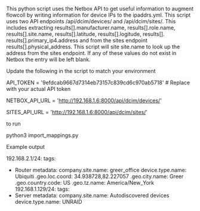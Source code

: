 This python script uses the Netbox API to get useful information to augment flowcoll by writing information for device IPs to the ipaddrs.yml. This script uses two API endpoints /api/dcim/devices/ and /api/dcim/sites/. This includes extracting results[].manufacturer.name, results[].role.name, results[].site.name, results[].latitude, results[].logitude, results[]. results[].primary_ip4.address and from the sites endpoint results[].physical_address. This script will site site.name to look up the address from the sites endpoint. If any of these values do not exist in Netbox the entry will be left blank. 

Update the following in the script to match your environment 

API_TOKEN = '9efdcab9667d7314eb73157c839cd6c970ab5718'  # Replace with your actual API token

NETBOX_API_URL = 'http://192.168.1.6:8000/api/dcim/devices/'

SITES_API_URL = 'http://192.168.1.6:8000/api/dcim/sites/'

to run

python3 import_mappings.py

Example output

192.168.2.1/24:
  tags:
  - Router
  metadata:
    company.site.name: greer_office
    device.type.name: Ubiquiti
    .geo.loc.coord: 34.938728,82.227057
    .geo.city.name: Greer
    .geo.country.code: US
    .geo.tz.name: America/New_York
192.168.1.129/24:
  tags:
  - Server
  metadata:
    company.site.name: Autodiscovered devices
    device.type.name: UNRAID
